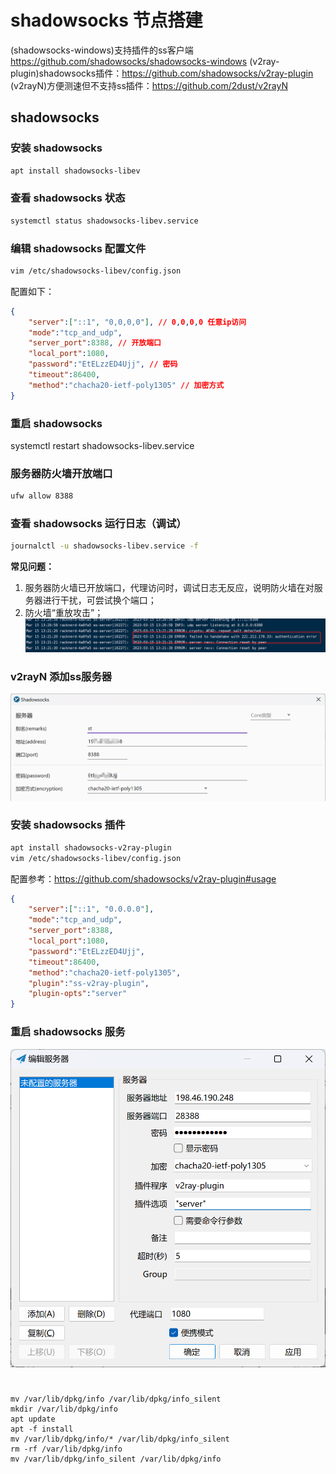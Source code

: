 # shadowsocks 节点搭建

(shadowsocks-windows)支持插件的ss客户端 https://github.com/shadowsocks/shadowsocks-windows
(v2ray-plugin)shadowsocks插件：https://github.com/shadowsocks/v2ray-plugin
(v2rayN)方便测速但不支持ss插件：https://github.com/2dust/v2rayN

## shadowsocks

### 安装 shadowsocks

```sh
apt install shadowsocks-libev
```

### 查看 shadowsocks 状态

```sh
systemctl status shadowsocks-libev.service
```

### 编辑 shadowsocks 配置文件

```sh
vim /etc/shadowsocks-libev/config.json
```

配置如下：

```json
{
    "server":["::1", "0,0,0,0"], // 0,0,0,0 任意ip访问
    "mode":"tcp_and_udp",
    "server_port":8388, // 开放端口
    "local_port":1080,
    "password":"EtELzzED4Ujj", // 密码
    "timeout":86400,
    "method":"chacha20-ietf-poly1305" // 加密方式
}

```

### 重启 shadowsocks

systemctl restart shadowsocks-libev.service

### 服务器防火墙开放端口

```sh
ufw allow 8388
```

### 查看 shadowsocks 运行日志（调试）

```sh
journalctl -u shadowsocks-libev.service -f
```

**常见问题：**

1. 服务器防火墙已开放端口，代理访问时，调试日志无反应，说明防火墙在对服务器进行干扰，可尝试换个端口；
2. 防火墙“重放攻击”；
  ![](assets/2023-03-15-21-46-23.png)

### v2rayN 添加ss服务器

![](assets/2023-03-15-21-33-09.png)

### 安装 shadowsocks 插件

```sh
apt install shadowsocks-v2ray-plugin
vim /etc/shadowsocks-libev/config.json
```

配置参考：https://github.com/shadowsocks/v2ray-plugin#usage
```json
{
    "server":["::1", "0.0.0.0"],
    "mode":"tcp_and_udp",
    "server_port":8388,
    "local_port":1080,
    "password":"EtELzzED4Ujj",
    "timeout":86400,
    "method":"chacha20-ietf-poly1305",
    "plugin":"ss-v2ray-plugin",
    "plugin-opts":"server"
}
```

### 重启 shadowsocks 服务

![](assets/2023-03-15-22-17-59.png)



# 

```
mv /var/lib/dpkg/info /var/lib/dpkg/info_silent
mkdir /var/lib/dpkg/info
apt update
apt -f install
mv /var/lib/dpkg/info/* /var/lib/dpkg/info_silent
rm -rf /var/lib/dpkg/info
mv /var/lib/dpkg/info_silent /var/lib/dpkg/info
```